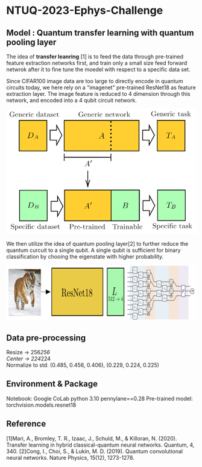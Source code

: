 # NTUQ-2023-Ephys-Challenge


## Model : Quantum transfer learning with quantum pooling layer
The idea of **transfer leanring** [1] is to feed the data through pre-trained feature extraction networks first, and train only a small size feed forward netwrok after it to fine tune the moedel with respect to a specific data set.

Since CIFAR100 image data are too large to directly encode in quantum circuits today, we here rely on a "imagenet" pre-trained ResNet18 as feature extraction layer. The image feature is reduced to 4 dimension through this network, and encoded into a 4 qubit circuit network. 

![alt text](image/transfer_learning_general.png)

We then utilize the idea of quantum pooling layer[2] to further reduce the quantum curcuit to a single qubit. A single qubit is sufficient for binary classification by chooing the eigenstate with higher probability.

![alt text](image/transfer_learning_c2qconv.png)



## Data pre-processing
Resize -> 256*256\
Center -> 224*224\
Normalize to std. (0.485, 0.456, 0.406), (0.229, 0.224, 0.225)

## Environment & Package
Notebook: Google CoLab
python 3.10
pennylane==0.28
Pre-trained model: torchvision.models.resnet18


## Reference
[1]Mari, A., Bromley, T. R., Izaac, J., Schuld, M., & Killoran, N. (2020). Transfer learning in hybrid classical-quantum neural networks. Quantum, 4, 340.
[2]Cong, I., Choi, S., & Lukin, M. D. (2019). Quantum convolutional neural networks. Nature Physics, 15(12), 1273-1278.
